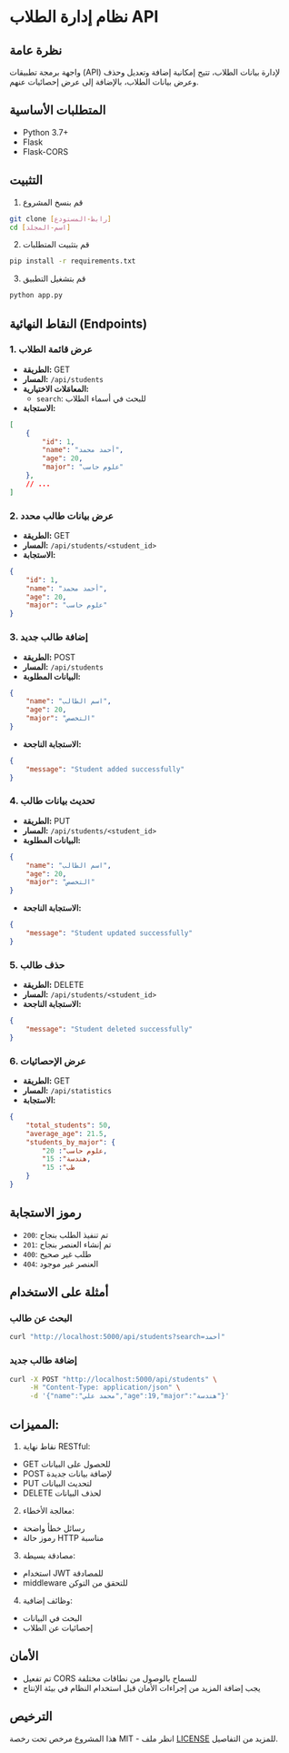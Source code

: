# نظام إدارة الطلاب API 

## نظرة عامة
واجهة برمجة تطبيقات (API) لإدارة بيانات الطلاب، تتيح إمكانية إضافة وتعديل وحذف وعرض بيانات الطلاب، بالإضافة إلى عرض إحصائيات عنهم.

## المتطلبات الأساسية
- Python 3.7+
- Flask
- Flask-CORS

## التثبيت
1. قم بنسخ المشروع
```bash
git clone [رابط-المستودع]
cd [اسم-المجلد]
```

2. قم بتثبيت المتطلبات
```bash
pip install -r requirements.txt
```

3. قم بتشغيل التطبيق
```bash
python app.py
```

## النقاط النهائية (Endpoints)

### 1. عرض قائمة الطلاب
- **الطريقة:** GET
- **المسار:** `/api/students`
- **المعامَلات الاختيارية:**
  - `search`: للبحث في أسماء الطلاب
- **الاستجابة:**
```json
[
    {
        "id": 1,
        "name": "أحمد محمد",
        "age": 20,
        "major": "علوم حاسب"
    },
    // ...
]
```

### 2. عرض بيانات طالب محدد
- **الطريقة:** GET
- **المسار:** `/api/students/<student_id>`
- **الاستجابة:**
```json
{
    "id": 1,
    "name": "أحمد محمد",
    "age": 20,
    "major": "علوم حاسب"
}
```

### 3. إضافة طالب جديد
- **الطريقة:** POST
- **المسار:** `/api/students`
- **البيانات المطلوبة:**
```json
{
    "name": "اسم الطالب",
    "age": 20,
    "major": "التخصص"
}
```
- **الاستجابة الناجحة:**
```json
{
    "message": "Student added successfully"
}
```

### 4. تحديث بيانات طالب
- **الطريقة:** PUT
- **المسار:** `/api/students/<student_id>`
- **البيانات المطلوبة:**
```json
{
    "name": "اسم الطالب",
    "age": 20,
    "major": "التخصص"
}
```
- **الاستجابة الناجحة:**
```json
{
    "message": "Student updated successfully"
}
```

### 5. حذف طالب
- **الطريقة:** DELETE
- **المسار:** `/api/students/<student_id>`
- **الاستجابة الناجحة:**
```json
{
    "message": "Student deleted successfully"
}
```

### 6. عرض الإحصائيات
- **الطريقة:** GET
- **المسار:** `/api/statistics`
- **الاستجابة:**
```json
{
    "total_students": 50,
    "average_age": 21.5,
    "students_by_major": {
        "علوم حاسب": 20,
        "هندسة": 15,
        "طب": 15
    }
}
```

## رموز الاستجابة

- `200`: تم تنفيذ الطلب بنجاح
- `201`: تم إنشاء العنصر بنجاح
- `400`: طلب غير صحيح
- `404`: العنصر غير موجود

## أمثلة على الاستخدام

### البحث عن طالب
```bash
curl "http://localhost:5000/api/students?search=أحمد"
```

### إضافة طالب جديد
```bash
curl -X POST "http://localhost:5000/api/students" \
     -H "Content-Type: application/json" \
     -d '{"name":"محمد علي","age":19,"major":"هندسة"}'
```

## المميزات:
1. نقاط نهاية RESTful:
- GET للحصول على البيانات
- POST لإضافة بيانات جديدة
- PUT لتحديث البيانات
- DELETE لحذف البيانات

2. معالجة الأخطاء:
- رسائل خطأ واضحة
- رموز حالة HTTP مناسبة

3. مصادقة بسيطة:
- استخدام JWT للمصادقة
- middleware للتحقق من التوكن

4. وظائف إضافية:
- البحث في البيانات
- إحصائيات عن الطلاب

## الأمان
- تم تفعيل CORS للسماح بالوصول من نطاقات مختلفة
- يجب إضافة المزيد من إجراءات الأمان قبل استخدام النظام في بيئة الإنتاج

## الترخيص
هذا المشروع مرخص تحت رخصة MIT - انظر ملف [LICENSE](LICENSE) للمزيد من التفاصيل.